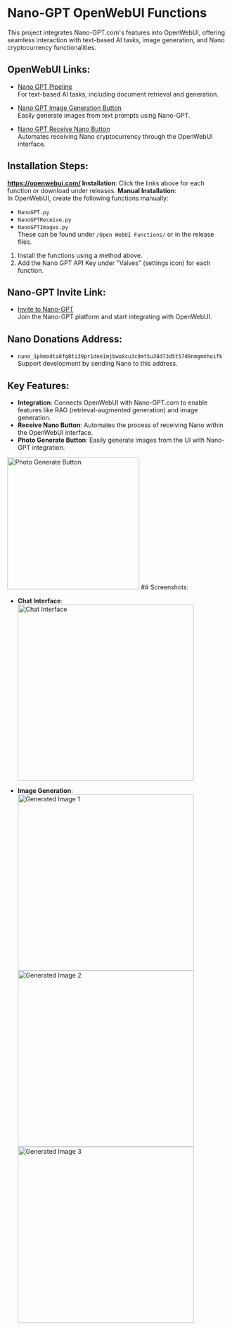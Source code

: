 # Nano-GPT OpenWebUI Functions

This project integrates Nano-GPT.com's features into OpenWebUI, offering seamless interaction with text-based AI tasks, image generation, and Nano cryptocurrency functionalities.

## OpenWebUI Links:
- [Nano GPT Pipeline](https://openwebui.com/f/elliott/nano_gpt/)  
  For text-based AI tasks, including document retrieval and generation.
  
- [Nano GPT Image Generation Button](https://openwebui.com/f/elliott/nanoimages/)  
  Easily generate images from text prompts using Nano-GPT.

- [Nano GPT Receive Nano Button](https://openwebui.com/f/elliott/nanogpt_receive_nano/)  
  Automates receiving Nano cryptocurrency through the OpenWebUI interface.

## Installation Steps:
**https://openwebui.com/ Installation**: Click the links above for each function or download under releases.
**Manual Installation**:  
   In OpenWebUI, create the following functions manually:
   - `NanoGPT.py`
   - `NanoGPTReceive.py`
   - `NanoGPTImages.py`  
   These can be found under `/Open WebUI Functions/` or in the release files.
1. Install the functions using a method above.
2. Add the Nano GPT API Key under "Valves" (settings icon) for each function.

## Nano-GPT Invite Link:
- [Invite to Nano-GPT](https://nano-gpt.com/invite/8AQjX8kA)  
  Join the Nano-GPT platform and start integrating with OpenWebUI.

## Nano Donations Address:
- `nano_1pkmodta8fg8ti39pr1doe1mjbwo8cu3c9mt5u38d73d5t57d9nmgmnheifk`  
  Support development by sending Nano to this address.

## Key Features:
- **Integration**: Connects OpenWebUI with Nano-GPT.com to enable features like RAG (retrieval-augmented generation) and image generation.
- **Receive Nano Button**: Automates the process of receiving Nano within the OpenWebUI interface.
- **Photo Generate Button**: Easily generate images from the UI with Nano-GPT integration.

<img src="https://raw.githubusercontent.com/Orciotrox/NodeRed-Nano-GPT.com-OpenWebUI/refs/heads/main/ReadmePhotos/NIv2.png" alt="Photo Generate Button" width="300"/>
## Screenshots:

- **Chat Interface**:  
  <img src="https://raw.githubusercontent.com/Orciotrox/NodeRed-Nano-GPT.com-OpenWebUI/main/ReadmePhotos/Chat.png" alt="Chat Interface" width="400"/>

- **Image Generation**:  
  <img src="https://raw.githubusercontent.com/Orciotrox/NodeRed-Nano-GPT.com-OpenWebUI/refs/heads/main/ReadmePhotos/NIG1.png" alt="Generated Image 1" width="400"/>  
  <img src="https://raw.githubusercontent.com/Orciotrox/NodeRed-Nano-GPT.com-OpenWebUI/refs/heads/main/ReadmePhotos/NIG2.png" alt="Generated Image 2" width="400"/>  
  <img src="https://raw.githubusercontent.com/Orciotrox/NodeRed-Nano-GPT.com-OpenWebUI/refs/heads/main/ReadmePhotos/NIG3.png" alt="Generated Image 3" width="400"/>
